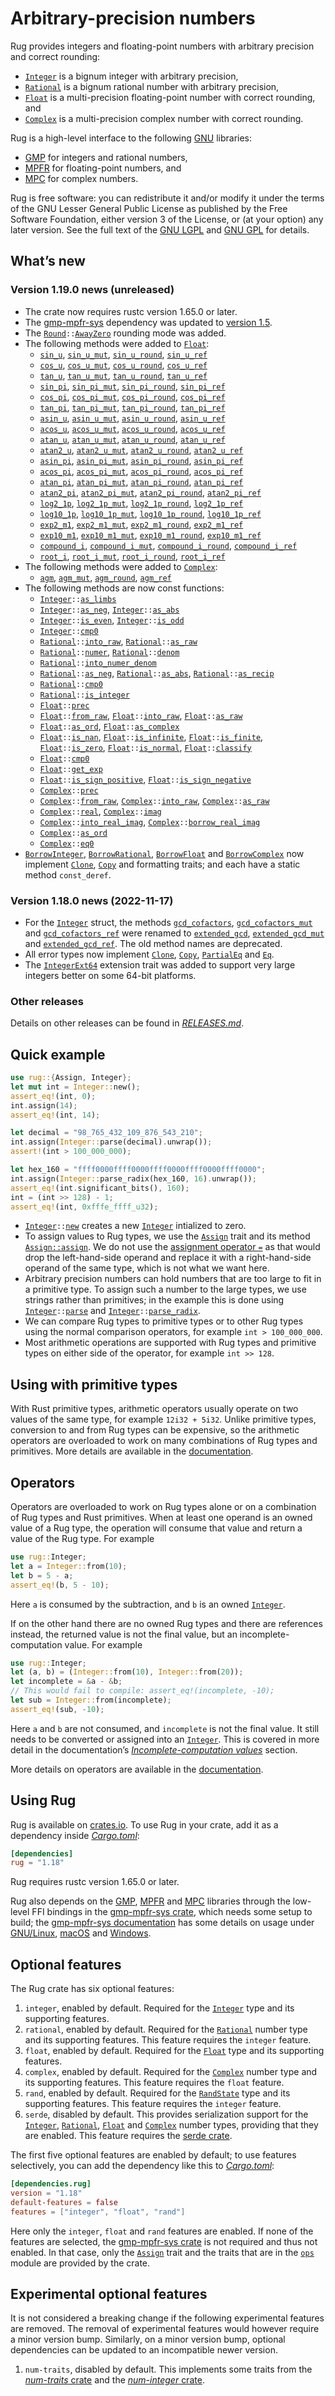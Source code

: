 <!-- Copyright © 2016–2023 Trevor Spiteri -->

<!-- Copying and distribution of this file, with or without modification, are
permitted in any medium without royalty provided the copyright notice and this
notice are preserved. This file is offered as-is, without any warranty. -->

# Arbitrary-precision numbers

Rug provides integers and floating-point numbers with arbitrary precision and
correct rounding:

  * [`Integer`] is a bignum integer with arbitrary precision,
  * [`Rational`] is a bignum rational number with arbitrary precision,
  * [`Float`] is a multi-precision floating-point number with correct rounding,
    and
  * [`Complex`] is a multi-precision complex number with correct rounding.

Rug is a high-level interface to the following [GNU] libraries:

  * [GMP] for integers and rational numbers,
  * [MPFR] for floating-point numbers, and
  * [MPC] for complex numbers.

Rug is free software: you can redistribute it and/or modify it under the terms
of the GNU Lesser General Public License as published by the Free Software
Foundation, either version 3 of the License, or (at your option) any later
version. See the full text of the [GNU LGPL] and [GNU GPL] for details.

## What’s new

### Version 1.19.0 news (unreleased)

  * The crate now requires rustc version 1.65.0 or later.
  * The [gmp-mpfr-sys][sys crate] dependency was updated to [version
    1.5][sys-1-5].
  * The <code>[Round][r-1-19]::[AwayZero][r-az-1-19]</code> rounding mode was
    added.
  * The following methods were added to [`Float`][flo-1-19]:
      * [`sin_u`][flo-su-1-19], [`sin_u_mut`][flo-sum-1-19],
        [`sin_u_round`][flo-suro-1-19], [`sin_u_ref`][flo-sure-1-19]
      * [`cos_u`][flo-cu-1-19], [`cos_u_mut`][flo-cum-1-19],
        [`cos_u_round`][flo-curo-1-19], [`cos_u_ref`][flo-cure-1-19]
      * [`tan_u`][flo-tu-1-19], [`tan_u_mut`][flo-tum-1-19],
        [`tan_u_round`][flo-turo-1-19], [`tan_u_ref`][flo-ture-1-19]
      * [`sin_pi`][flo-sp-1-19], [`sin_pi_mut`][flo-spm-1-19],
        [`sin_pi_round`][flo-spro-1-19], [`sin_pi_ref`][flo-spre-1-19]
      * [`cos_pi`][flo-cp-1-19], [`cos_pi_mut`][flo-cpm-1-19],
        [`cos_pi_round`][flo-cpro-1-19], [`cos_pi_ref`][flo-cpre-1-19]
      * [`tan_pi`][flo-tp-1-19], [`tan_pi_mut`][flo-tpm-1-19],
        [`tan_pi_round`][flo-tpro-1-19], [`tan_pi_ref`][flo-tpre-1-19]
      * [`asin_u`][flo-asu-1-19], [`asin_u_mut`][flo-asum-1-19],
        [`asin_u_round`][flo-asuro-1-19], [`asin_u_ref`][flo-asure-1-19]
      * [`acos_u`][flo-acu-1-19], [`acos_u_mut`][flo-acum-1-19],
        [`acos_u_round`][flo-acuro-1-19], [`acos_u_ref`][flo-acure-1-19]
      * [`atan_u`][flo-atu-1-19], [`atan_u_mut`][flo-atum-1-19],
        [`atan_u_round`][flo-aturo-1-19], [`atan_u_ref`][flo-ature-1-19]
      * [`atan2_u`][flo-at2u-1-19], [`atan2_u_mut`][flo-at2um-1-19],
        [`atan2_u_round`][flo-at2uro-1-19], [`atan2_u_ref`][flo-at2ure-1-19]
      * [`asin_pi`][flo-asp-1-19], [`asin_pi_mut`][flo-aspm-1-19],
        [`asin_pi_round`][flo-aspro-1-19], [`asin_pi_ref`][flo-aspre-1-19]
      * [`acos_pi`][flo-acp-1-19], [`acos_pi_mut`][flo-acpm-1-19],
        [`acos_pi_round`][flo-acpro-1-19], [`acos_pi_ref`][flo-acpre-1-19]
      * [`atan_pi`][flo-atp-1-19], [`atan_pi_mut`][flo-atpm-1-19],
        [`atan_pi_round`][flo-atpro-1-19], [`atan_pi_ref`][flo-atpre-1-19]
      * [`atan2_pi`][flo-at2p-1-19], [`atan2_pi_mut`][flo-at2pm-1-19],
        [`atan2_pi_round`][flo-at2pro-1-19], [`atan2_pi_ref`][flo-at2pre-1-19]
      * [`log2_1p`][flo-l2-1-19], [`log2_1p_mut`][flo-l2m-1-19],
        [`log2_1p_round`][flo-l2ro-1-19], [`log2_1p_ref`][flo-l2re-1-19]
      * [`log10_1p`][flo-l10-1-19], [`log10_1p_mut`][flo-l10m-1-19],
        [`log10_1p_round`][flo-l10ro-1-19], [`log10_1p_ref`][flo-l10re-1-19]
      * [`exp2_m1`][flo-e2-1-19], [`exp2_m1_mut`][flo-e2m-1-19],
        [`exp2_m1_round`][flo-e2ro-1-19], [`exp2_m1_ref`][flo-e2re-1-19]
      * [`exp10_m1`][flo-e10-1-19], [`exp10_m1_mut`][flo-e10m-1-19],
        [`exp10_m1_round`][flo-e10ro-1-19], [`exp10_m1_ref`][flo-e10re-1-19]
      * [`compound_i`][flo-ci-1-19], [`compound_i_mut`][flo-cim-1-19],
        [`compound_i_round`][flo-ciro-1-19], [`compound_i_ref`][flo-cire-1-19]
      * [`root_i`][flo-ri-1-19], [`root_i_mut`][flo-rim-1-19],
        [`root_i_round`][flo-riro-1-19], [`root_i_ref`][flo-rire-1-19]
  * The following methods were added to [`Complex`][com-1-19]:
      * [`agm`][com-a-1-19], [`agm_mut`][com-am-1-19],
        [`agm_round`][com-aro-1-19], [`agm_ref`][com-are-1-19]
  * The following methods are now const functions:
      * <code>[Integer][int-1-19]::[as\_limbs][int-al-1-19]</code>
      * <code>[Integer][int-1-19]::[as\_neg][int-an-1-19]</code>,
        <code>[Integer][int-1-19]::[as\_abs][int-aa-1-19]</code>
      * <code>[Integer][int-1-19]::[is\_even][int-ie-1-19]</code>,
        <code>[Integer][int-1-19]::[is\_odd][int-io-1-19]</code>
      * <code>[Integer][int-1-19]::[cmp0][int-c-1-19]</code>
      * <code>[Rational][rat-1-19]::[into\_raw][rat-ir-1-19]</code>,
        <code>[Rational][rat-1-19]::[as\_raw][rat-ara-1-19]</code>
      * <code>[Rational][rat-1-19]::[numer][rat-n-1-19]</code>,
        <code>[Rational][rat-1-19]::[denom][rat-d-1-19]</code>
      * <code>[Rational][rat-1-19]::[into\_numer\_denom][rat-ind-1-19]</code>
      * <code>[Rational][rat-1-19]::[as\_neg][rat-an-1-19]</code>,
        <code>[Rational][rat-1-19]::[as\_abs][rat-aa-1-19]</code>,
        <code>[Rational][rat-1-19]::[as\_recip][rat-are-1-19]</code>
      * <code>[Rational][rat-1-19]::[cmp0][rat-c-1-19]</code>
      * <code>[Rational][rat-1-19]::[is\_integer][rat-ii-1-19]</code>
      * <code>[Float][flo-1-19]::[prec][flo-p-1-19]</code>
      * <code>[Float][flo-1-19]::[from\_raw][flo-fr-1-19]</code>,
        <code>[Float][flo-1-19]::[into\_raw][flo-ir-1-19]</code>,
        <code>[Float][flo-1-19]::[as\_raw][flo-ar-1-19]</code>
      * <code>[Float][flo-1-19]::[as\_ord][flo-ao-1-19]</code>,
        <code>[Float][flo-1-19]::[as\_complex][flo-ac-1-19]</code>
      * <code>[Float][flo-1-19]::[is\_nan][flo-ina-1-19]</code>,
        <code>[Float][flo-1-19]::[is\_infinite][flo-ii-1-19]</code>,
        <code>[Float][flo-1-19]::[is\_finite][flo-if-1-19]</code>,
        <code>[Float][flo-1-19]::[is\_zero][flo-iz-1-19]</code>,
        <code>[Float][flo-1-19]::[is\_normal][flo-ino-1-19]</code>,
        <code>[Float][flo-1-19]::[classify][flo-cl-1-19]</code>
      * <code>[Float][flo-1-19]::[cmp0][flo-cm-1-19]</code>
      * <code>[Float][flo-1-19]::[get\_exp][flo-ge-1-19]</code>
      * <code>[Float][flo-1-19]::[is\_sign\_positive][flo-isp-1-19]</code>,
        <code>[Float][flo-1-19]::[is\_sign\_negative][flo-isn-1-19]</code>
      * <code>[Complex][com-1-19]::[prec][com-p-1-19]</code>
      * <code>[Complex][com-1-19]::[from\_raw][com-fr-1-19]</code>,
        <code>[Complex][com-1-19]::[into\_raw][com-ir-1-19]</code>,
        <code>[Complex][com-1-19]::[as\_raw][com-ara-1-19]</code>
      * <code>[Complex][com-1-19]::[real][com-r-1-19]</code>,
        <code>[Complex][com-1-19]::[imag][com-i-1-19]</code>
      * <code>[Complex][com-1-19]::[into\_real\_imag][com-iri-1-19]</code>,
        <code>[Complex][com-1-19]::[borrow\_real\_imag][com-bri-1-19]</code>
      * <code>[Complex][com-1-19]::[as\_ord][com-ao-1-19]</code>
      * <code>[Complex][com-1-19]::[eq0][com-e-1-19]</code>
  * [`BorrowInteger`][bi-1-19], [`BorrowRational`][br-1-19],
    [`BorrowFloat`][bf-1-19] and [`BorrowComplex`][bc-1-19] now implement
    [`Clone`], [`Copy`] and formatting traits; and each have a static method
    `const_deref`.

[`Clone`]: https://doc.rust-lang.org/core/clone/trait.Clone.html
[`Copy`]: https://doc.rust-lang.org/core/marker/trait.Copy.html
[bc-1-19]: https://docs.rs/rug/~1.19/rug/complex/struct.BorrowComplex.html
[bf-1-19]: https://docs.rs/rug/~1.19/rug/float/struct.BorrowFloat.html
[bi-1-19]: https://docs.rs/rug/~1.19/rug/integer/struct.BorrowInteger.html
[br-1-19]: https://docs.rs/rug/~1.19/rug/rational/struct.BorrowRational.html
[com-1-19]: https://docs.rs/rug/~1.19/rug/struct.Complex.html
[com-a-1-19]: https://docs.rs/rug/~1.19/rug/struct.Complex.html#method.agm
[com-am-1-19]: https://docs.rs/rug/~1.19/rug/struct.Complex.html#method.agm_mut
[com-ao-1-19]: https://docs.rs/rug/~1.19/rug/struct.Complex.html#method.as_ord
[com-ara-1-19]: https://docs.rs/rug/~1.19/rug/struct.Complex.html#method.as_raw
[com-are-1-19]: https://docs.rs/rug/~1.19/rug/struct.Complex.html#method.agm_ref
[com-aro-1-19]: https://docs.rs/rug/~1.19/rug/struct.Complex.html#method.agm_round
[com-bri-1-19]: https://docs.rs/rug/~1.19/rug/struct.Complex.html#method.borrow_real_imag
[com-e-1-19]: https://docs.rs/rug/~1.19/rug/struct.Complex.html#method.eq0
[com-fr-1-19]: https://docs.rs/rug/~1.19/rug/struct.Complex.html#method.from_raw
[com-i-1-19]: https://docs.rs/rug/~1.19/rug/struct.Complex.html#method.imag
[com-ir-1-19]: https://docs.rs/rug/~1.19/rug/struct.Complex.html#method.into_raw
[com-iri-1-19]: https://docs.rs/rug/~1.19/rug/struct.Complex.html#method.into_real_imag
[com-p-1-19]: https://docs.rs/rug/~1.19/rug/struct.Complex.html#method.prec
[com-r-1-19]: https://docs.rs/rug/~1.19/rug/struct.Complex.html#method.real
[flo-1-19]: https://docs.rs/rug/~1.19/rug/struct.Float.html
[flo-ac-1-19]: https://docs.rs/rug/~1.19/rug/struct.Float.html#method.as_complex
[flo-acp-1-19]: https://docs.rs/rug/~1.19/rug/struct.Float.html#method.acos_pi
[flo-acpm-1-19]: https://docs.rs/rug/~1.19/rug/struct.Float.html#method.acos_pi_mut
[flo-acpre-1-19]: https://docs.rs/rug/~1.19/rug/struct.Float.html#method.acos_pi_ref
[flo-acpro-1-19]: https://docs.rs/rug/~1.19/rug/struct.Float.html#method.acos_pi_round
[flo-acu-1-19]: https://docs.rs/rug/~1.19/rug/struct.Float.html#method.acos_u
[flo-acum-1-19]: https://docs.rs/rug/~1.19/rug/struct.Float.html#method.acos_u_mut
[flo-acure-1-19]: https://docs.rs/rug/~1.19/rug/struct.Float.html#method.acos_u_ref
[flo-acuro-1-19]: https://docs.rs/rug/~1.19/rug/struct.Float.html#method.acos_u_round
[flo-ao-1-19]: https://docs.rs/rug/~1.19/rug/struct.Float.html#method.as_ord
[flo-ar-1-19]: https://docs.rs/rug/~1.19/rug/struct.Float.html#method.as_raw
[flo-asp-1-19]: https://docs.rs/rug/~1.19/rug/struct.Float.html#method.asin_pi
[flo-aspm-1-19]: https://docs.rs/rug/~1.19/rug/struct.Float.html#method.asin_pi_mut
[flo-aspre-1-19]: https://docs.rs/rug/~1.19/rug/struct.Float.html#method.asin_pi_ref
[flo-aspro-1-19]: https://docs.rs/rug/~1.19/rug/struct.Float.html#method.asin_pi_round
[flo-asu-1-19]: https://docs.rs/rug/~1.19/rug/struct.Float.html#method.asin_u
[flo-asum-1-19]: https://docs.rs/rug/~1.19/rug/struct.Float.html#method.asin_u_mut
[flo-asure-1-19]: https://docs.rs/rug/~1.19/rug/struct.Float.html#method.asin_u_ref
[flo-asuro-1-19]: https://docs.rs/rug/~1.19/rug/struct.Float.html#method.asin_u_round
[flo-at2p-1-19]: https://docs.rs/rug/~1.19/rug/struct.Float.html#method.atan2_pi
[flo-at2pm-1-19]: https://docs.rs/rug/~1.19/rug/struct.Float.html#method.atan2_pi_mut
[flo-at2pre-1-19]: https://docs.rs/rug/~1.19/rug/struct.Float.html#method.atan2_pi_ref
[flo-at2pro-1-19]: https://docs.rs/rug/~1.19/rug/struct.Float.html#method.atan2_pi_round
[flo-at2u-1-19]: https://docs.rs/rug/~1.19/rug/struct.Float.html#method.atan2_u
[flo-at2um-1-19]: https://docs.rs/rug/~1.19/rug/struct.Float.html#method.atan2_u_mut
[flo-at2ure-1-19]: https://docs.rs/rug/~1.19/rug/struct.Float.html#method.atan2_u_ref
[flo-at2uro-1-19]: https://docs.rs/rug/~1.19/rug/struct.Float.html#method.atan2_u_round
[flo-atp-1-19]: https://docs.rs/rug/~1.19/rug/struct.Float.html#method.atan_pi
[flo-atpm-1-19]: https://docs.rs/rug/~1.19/rug/struct.Float.html#method.atan_pi_mut
[flo-atpre-1-19]: https://docs.rs/rug/~1.19/rug/struct.Float.html#method.atan_pi_ref
[flo-atpro-1-19]: https://docs.rs/rug/~1.19/rug/struct.Float.html#method.atan_pi_round
[flo-atu-1-19]: https://docs.rs/rug/~1.19/rug/struct.Float.html#method.atan_u
[flo-atum-1-19]: https://docs.rs/rug/~1.19/rug/struct.Float.html#method.atan_u_mut
[flo-ature-1-19]: https://docs.rs/rug/~1.19/rug/struct.Float.html#method.atan_u_ref
[flo-aturo-1-19]: https://docs.rs/rug/~1.19/rug/struct.Float.html#method.atan_u_round
[flo-ci-1-19]: https://docs.rs/rug/~1.19/rug/struct.Float.html#method.compound_i
[flo-cim-1-19]: https://docs.rs/rug/~1.19/rug/struct.Float.html#method.compound_i_mut
[flo-cire-1-19]: https://docs.rs/rug/~1.19/rug/struct.Float.html#method.compound_i_ref
[flo-ciro-1-19]: https://docs.rs/rug/~1.19/rug/struct.Float.html#method.compound_i_round
[flo-cl-1-19]: https://docs.rs/rug/~1.19/rug/struct.Float.html#method.classify
[flo-cm-1-19]: https://docs.rs/rug/~1.19/rug/struct.Float.html#method.cmp0
[flo-cp-1-19]: https://docs.rs/rug/~1.19/rug/struct.Float.html#method.cos_pi
[flo-cpm-1-19]: https://docs.rs/rug/~1.19/rug/struct.Float.html#method.cos_pi_mut
[flo-cpre-1-19]: https://docs.rs/rug/~1.19/rug/struct.Float.html#method.cos_pi_ref
[flo-cpro-1-19]: https://docs.rs/rug/~1.19/rug/struct.Float.html#method.cos_pi_round
[flo-cu-1-19]: https://docs.rs/rug/~1.19/rug/struct.Float.html#method.cos_u
[flo-cum-1-19]: https://docs.rs/rug/~1.19/rug/struct.Float.html#method.cos_u_mut
[flo-cure-1-19]: https://docs.rs/rug/~1.19/rug/struct.Float.html#method.cos_u_ref
[flo-curo-1-19]: https://docs.rs/rug/~1.19/rug/struct.Float.html#method.cos_u_round
[flo-e10-1-19]: https://docs.rs/rug/~1.19/rug/struct.Float.html#methoed.exp10_m1
[flo-e10m-1-19]: https://docs.rs/rug/~1.19/rug/struct.Float.html#methoed.exp10_m1_mut
[flo-e10re-1-19]: https://docs.rs/rug/~1.19/rug/struct.Float.html#methoed.exp10_m1_ref
[flo-e10ro-1-19]: https://docs.rs/rug/~1.19/rug/struct.Float.html#methoed.exp10_m1_round
[flo-e2-1-19]: https://docs.rs/rug/~1.19/rug/struct.Float.html#methoed.exp2_m1
[flo-e2m-1-19]: https://docs.rs/rug/~1.19/rug/struct.Float.html#methoed.exp2_m1_mut
[flo-e2re-1-19]: https://docs.rs/rug/~1.19/rug/struct.Float.html#methoed.exp2_m1_ref
[flo-e2ro-1-19]: https://docs.rs/rug/~1.19/rug/struct.Float.html#methoed.exp2_m1_round
[flo-fr-1-19]: https://docs.rs/rug/~1.19/rug/struct.Float.html#method.from_raw
[flo-ge-1-19]: https://docs.rs/rug/~1.19/rug/struct.Float.html#method.get_exp
[flo-if-1-19]: https://docs.rs/rug/~1.19/rug/struct.Float.html#method.is_finite
[flo-ii-1-19]: https://docs.rs/rug/~1.19/rug/struct.Float.html#method.is_infinite
[flo-ina-1-19]: https://docs.rs/rug/~1.19/rug/struct.Float.html#method.is_nan
[flo-ino-1-19]: https://docs.rs/rug/~1.19/rug/struct.Float.html#method.is_normal
[flo-ir-1-19]: https://docs.rs/rug/~1.19/rug/struct.Float.html#method.into_raw
[flo-isn-1-19]: https://docs.rs/rug/~1.19/rug/struct.Float.html#method.is_sign_negative
[flo-isp-1-19]: https://docs.rs/rug/~1.19/rug/struct.Float.html#method.is_sign_positive
[flo-iz-1-19]: https://docs.rs/rug/~1.19/rug/struct.Float.html#method.is_zero
[flo-l10-1-19]: https://docs.rs/rug/~1.19/rug/struct.Float.html#methoed.log10_1p
[flo-l10m-1-19]: https://docs.rs/rug/~1.19/rug/struct.Float.html#methoed.log10_1p_mut
[flo-l10re-1-19]: https://docs.rs/rug/~1.19/rug/struct.Float.html#methoed.log10_1p_ref
[flo-l10ro-1-19]: https://docs.rs/rug/~1.19/rug/struct.Float.html#methoed.log10_1p_round
[flo-l2-1-19]: https://docs.rs/rug/~1.19/rug/struct.Float.html#methoed.log2_1p
[flo-l2m-1-19]: https://docs.rs/rug/~1.19/rug/struct.Float.html#methoed.log2_1p_mut
[flo-l2re-1-19]: https://docs.rs/rug/~1.19/rug/struct.Float.html#methoed.log2_1p_ref
[flo-l2ro-1-19]: https://docs.rs/rug/~1.19/rug/struct.Float.html#methoed.log2_1p_round
[flo-p-1-19]: https://docs.rs/rug/~1.19/rug/struct.Float.html#method.prec
[flo-ri-1-19]: https://docs.rs/rug/~1.19/rug/struct.Float.html#method.root_i
[flo-rim-1-19]: https://docs.rs/rug/~1.19/rug/struct.Float.html#method.root_i_mut
[flo-rire-1-19]: https://docs.rs/rug/~1.19/rug/struct.Float.html#method.root_i_ref
[flo-riro-1-19]: https://docs.rs/rug/~1.19/rug/struct.Float.html#method.root_i_round
[flo-sp-1-19]: https://docs.rs/rug/~1.19/rug/struct.Float.html#method.sin_pi
[flo-spm-1-19]: https://docs.rs/rug/~1.19/rug/struct.Float.html#method.sin_pi_mut
[flo-spre-1-19]: https://docs.rs/rug/~1.19/rug/struct.Float.html#method.sin_pi_ref
[flo-spro-1-19]: https://docs.rs/rug/~1.19/rug/struct.Float.html#method.sin_pi_round
[flo-su-1-19]: https://docs.rs/rug/~1.19/rug/struct.Float.html#method.sin_u
[flo-sum-1-19]: https://docs.rs/rug/~1.19/rug/struct.Float.html#method.sin_u_mut
[flo-sure-1-19]: https://docs.rs/rug/~1.19/rug/struct.Float.html#method.sin_u_ref
[flo-suro-1-19]: https://docs.rs/rug/~1.19/rug/struct.Float.html#method.sin_u_round
[flo-tp-1-19]: https://docs.rs/rug/~1.19/rug/struct.Float.html#method.tan_pi
[flo-tpm-1-19]: https://docs.rs/rug/~1.19/rug/struct.Float.html#method.tan_pi_mut
[flo-tpre-1-19]: https://docs.rs/rug/~1.19/rug/struct.Float.html#method.tan_pi_ref
[flo-tpro-1-19]: https://docs.rs/rug/~1.19/rug/struct.Float.html#method.tan_pi_round
[flo-tu-1-19]: https://docs.rs/rug/~1.19/rug/struct.Float.html#method.tan_u
[flo-tum-1-19]: https://docs.rs/rug/~1.19/rug/struct.Float.html#method.tan_u_mut
[flo-ture-1-19]: https://docs.rs/rug/~1.19/rug/struct.Float.html#method.tan_u_ref
[flo-turo-1-19]: https://docs.rs/rug/~1.19/rug/struct.Float.html#method.tan_u_round
[int-1-19]: https://docs.rs/rug/~1.19/rug/struct.Integer.html
[int-aa-1-19]: https://docs.rs/rug/~1.19/rug/struct.Integer.html#method.as_abs
[int-al-1-19]: https://docs.rs/rug/~1.19/rug/struct.Integer.html#method.as_limbs
[int-an-1-19]: https://docs.rs/rug/~1.19/rug/struct.Integer.html#method.as_neg
[int-c-1-19]: https://docs.rs/rug/~1.19/rug/struct.Integer.html#method.cmp0
[int-ie-1-19]: https://docs.rs/rug/~1.19/rug/struct.Integer.html#method.is_even
[int-io-1-19]: https://docs.rs/rug/~1.19/rug/struct.Integer.html#method.is_odd
[r-1-19]: https://docs.rs/rug/~1.19/rug/float/enum.Round.html
[r-az-1-19]: https://docs.rs/rug/~1.19/rug/float/enum.Round.html#variant.AwayZero
[rat-1-19]: https://docs.rs/rug/~1.19/rug/struct.Rational.html
[rat-aa-1-19]: https://docs.rs/rug/~1.19/rug/struct.Rational.html#method.as_abs
[rat-an-1-19]: https://docs.rs/rug/~1.19/rug/struct.Rational.html#method.as_neg
[rat-ara-1-19]: https://docs.rs/rug/~1.19/rug/struct.Rational.html#method.as_raw
[rat-are-1-19]: https://docs.rs/rug/~1.19/rug/struct.Rational.html#method.as_recip
[rat-c-1-19]: https://docs.rs/rug/~1.19/rug/struct.Rational.html#method.cmp0
[rat-d-1-19]: https://docs.rs/rug/~1.19/rug/struct.Rational.html#method.denom
[rat-ii-1-19]: https://docs.rs/rug/~1.19/rug/struct.Rational.html#method.is_integer
[rat-ind-1-19]: https://docs.rs/rug/~1.19/rug/struct.Rational.html#method.into_numer_denom
[rat-ir-1-19]: https://docs.rs/rug/~1.19/rug/struct.Rational.html#method.into_raw
[rat-n-1-19]: https://docs.rs/rug/~1.19/rug/struct.Rational.html#method.numer
[sys-1-5]: https://docs.rs/gmp-mpfr-sys/~1.5/gmp_mpfr_sys/index.html

### Version 1.18.0 news (2022-11-17)

  * For the [`Integer`][int-1-18] struct, the methods
    [`gcd_cofactors`][int-gc-1-18], [`gcd_cofactors_mut`][int-gcm-1-18] and
    [`gcd_cofactors_ref`][int-gcr-1-18] were renamed to
    [`extended_gcd`][int-eg-1-18], [`extended_gcd_mut`][int-egm-1-18] and
    [`extended_gcd_ref`][int-egr-1-18]. The old method names are deprecated.
  * All error types now implement [`Clone`], [`Copy`], [`PartialEq`] and [`Eq`].
  * The [`IntegerExt64`][ie64-1-18] extension trait was added to support very
    large integers better on some 64-bit platforms.

[`Clone`]: https://doc.rust-lang.org/core/clone/trait.Clone.html
[`Copy`]: https://doc.rust-lang.org/core/marker/trait.Copy.html
[`Eq`]: https://doc.rust-lang.org/core/cmp/trait.Eq.html
[`PartialEq`]: https://doc.rust-lang.org/core/cmp/trait.PartialEq.html
[ie64-1-18]: https://docs.rs/rug/~1.18/rug/integer/trait.IntegerExt64.html
[int-1-18]: https://docs.rs/rug/~1.18/rug/struct.Integer.html
[int-eg-1-18]: https://docs.rs/rug/~1.18/rug/struct.Integer.html#method.extended_gcd
[int-egm-1-18]: https://docs.rs/rug/~1.18/rug/struct.Integer.html#method.extended_gcd_mut
[int-egr-1-18]: https://docs.rs/rug/~1.18/rug/struct.Integer.html#method.extended_gcd_ref
[int-gc-1-18]: https://docs.rs/rug/~1.18/rug/struct.Integer.html#method.gcd_cofactors
[int-gcm-1-18]: https://docs.rs/rug/~1.18/rug/struct.Integer.html#method.gcd_cofactors_mut
[int-gcr-1-18]: https://docs.rs/rug/~1.18/rug/struct.Integer.html#method.gcd_cofactors_ref

### Other releases

Details on other releases can be found in [*RELEASES.md*].

## Quick example

```rust
use rug::{Assign, Integer};
let mut int = Integer::new();
assert_eq!(int, 0);
int.assign(14);
assert_eq!(int, 14);

let decimal = "98_765_432_109_876_543_210";
int.assign(Integer::parse(decimal).unwrap());
assert!(int > 100_000_000);

let hex_160 = "ffff0000ffff0000ffff0000ffff0000ffff0000";
int.assign(Integer::parse_radix(hex_160, 16).unwrap());
assert_eq!(int.significant_bits(), 160);
int = (int >> 128) - 1;
assert_eq!(int, 0xfffe_ffff_u32);
```

  * <code>[Integer][`Integer`]::[new][`new`]</code> creates a new [`Integer`]
    intialized to zero.
  * To assign values to Rug types, we use the [`Assign`] trait and its method
    [`Assign::assign`]. We do not use the [assignment operator `=`][assignment]
    as that would drop the left-hand-side operand and replace it with a
    right-hand-side operand of the same type, which is not what we want here.
  * Arbitrary precision numbers can hold numbers that are too large to fit in a
    primitive type. To assign such a number to the large types, we use strings
    rather than primitives; in the example this is done using
    <code>[Integer][`Integer`]::[parse][`parse`]</code> and
    <code>[Integer][`Integer`]::[parse_radix][`parse_radix`]</code>.
  * We can compare Rug types to primitive types or to other Rug types using the
    normal comparison operators, for example `int > 100_000_000`.
  * Most arithmetic operations are supported with Rug types and primitive types
    on either side of the operator, for example `int >> 128`.

## Using with primitive types

With Rust primitive types, arithmetic operators usually operate on two values of
the same type, for example `12i32 + 5i32`. Unlike primitive types, conversion to
and from Rug types can be expensive, so the arithmetic operators are overloaded
to work on many combinations of Rug types and primitives. More details are
available in the [documentation][primitive types].

## Operators

Operators are overloaded to work on Rug types alone or on a combination of Rug
types and Rust primitives. When at least one operand is an owned value of a Rug
type, the operation will consume that value and return a value of the Rug type.
For example

```rust
use rug::Integer;
let a = Integer::from(10);
let b = 5 - a;
assert_eq!(b, 5 - 10);
```

Here `a` is consumed by the subtraction, and `b` is an owned [`Integer`].

If on the other hand there are no owned Rug types and there are references
instead, the returned value is not the final value, but an
incomplete-computation value. For example

```rust
use rug::Integer;
let (a, b) = (Integer::from(10), Integer::from(20));
let incomplete = &a - &b;
// This would fail to compile: assert_eq!(incomplete, -10);
let sub = Integer::from(incomplete);
assert_eq!(sub, -10);
```

Here `a` and `b` are not consumed, and `incomplete` is not the final value. It
still needs to be converted or assigned into an [`Integer`]. This is covered in
more detail in the documentation’s [*Incomplete-computation values*] section.

More details on operators are available in the [documentation][operators].

## Using Rug

Rug is available on [crates.io][rug crate]. To use Rug in your crate, add it as
a dependency inside [*Cargo.toml*]:

```toml
[dependencies]
rug = "1.18"
```

Rug requires rustc version 1.65.0 or later.

Rug also depends on the [GMP], [MPFR] and [MPC] libraries through the low-level
FFI bindings in the [gmp-mpfr-sys crate][sys crate], which needs some setup to
build; the [gmp-mpfr-sys documentation][sys] has some details on usage under
[GNU/Linux][sys gnu], [macOS][sys mac] and [Windows][sys win].

## Optional features

The Rug crate has six optional features:

 1. `integer`, enabled by default. Required for the [`Integer`] type and its
    supporting features.
 2. `rational`, enabled by default. Required for the [`Rational`] number type
    and its supporting features. This feature requires the `integer` feature.
 3. `float`, enabled by default. Required for the [`Float`] type and its
    supporting features.
 4. `complex`, enabled by default. Required for the [`Complex`] number type and
    its supporting features. This feature requires the `float` feature.
 5. `rand`, enabled by default. Required for the [`RandState`] type and its
    supporting features. This feature requires the `integer` feature.
 6. `serde`, disabled by default. This provides serialization support for the
    [`Integer`], [`Rational`], [`Float`] and [`Complex`] number types, providing
    that they are enabled. This feature requires the [serde crate].

The first five optional features are enabled by default; to use features
selectively, you can add the dependency like this to [*Cargo.toml*]:

```toml
[dependencies.rug]
version = "1.18"
default-features = false
features = ["integer", "float", "rand"]
```

Here only the `integer`, `float` and `rand` features are enabled. If none of the
features are selected, the [gmp-mpfr-sys crate][sys crate] is not required and
thus not enabled. In that case, only the [`Assign`] trait and the traits that
are in the [`ops`] module are provided by the crate.

## Experimental optional features

It is not considered a breaking change if the following experimental features
are removed. The removal of experimental features would however require a minor
version bump. Similarly, on a minor version bump, optional dependencies can be
updated to an incompatible newer version.

 1. `num-traits`, disabled by default. This implements some traits from the
    [*num-traits* crate] and the [*num-integer* crate].

[*Cargo.toml*]: https://doc.rust-lang.org/cargo/guide/dependencies.html
[*Incomplete-computation values*]: https://docs.rs/rug/~1.18/rug/index.html#incomplete-computation-values
[*RELEASES.md*]: https://gitlab.com/tspiteri/rug/blob/master/RELEASES.md
[*num-integer* crate]: https://crates.io/crates/num-integer
[*num-traits* crate]: https://crates.io/crates/num-traits
[GMP]: https://gmplib.org/
[GNU GPL]: https://www.gnu.org/licenses/gpl-3.0.html
[GNU LGPL]: https://www.gnu.org/licenses/lgpl-3.0.en.html
[GNU]: https://www.gnu.org/
[MPC]: https://www.multiprecision.org/mpc/
[MPFR]: https://www.mpfr.org/
[`Assign::assign`]: https://docs.rs/rug/~1.18/rug/trait.Assign.html#tymethod.assign
[`Assign`]: https://docs.rs/rug/~1.18/rug/trait.Assign.html
[`Complex`]: https://docs.rs/rug/~1.18/rug/struct.Complex.html
[`Float`]: https://docs.rs/rug/~1.18/rug/struct.Float.html
[`Integer`]: https://docs.rs/rug/~1.18/rug/struct.Integer.html
[`RandState`]: https://docs.rs/rug/~1.18/rug/rand/struct.RandState.html
[`Rational`]: https://docs.rs/rug/~1.18/rug/struct.Rational.html
[`new`]: https://docs.rs/rug/~1.18/rug/struct.Integer.html#method.new
[`ops`]: https://docs.rs/rug/~1.18/rug/ops/index.html
[`parse_radix`]: https://docs.rs/rug/~1.18/rug/struct.Integer.html#method.parse_radix
[`parse`]: https://docs.rs/rug/~1.18/rug/struct.Integer.html#method.parse
[assignment]: https://doc.rust-lang.org/reference/expressions/operator-expr.html#assignment-expressions
[operators]: https://docs.rs/rug/~1.18/rug/index.html#operators
[primitive types]: https://docs.rs/rug/~1.18/rug/index.html#using-with-primitive-types
[rug crate]: https://crates.io/crates/rug
[serde crate]: https://crates.io/crates/serde
[sys crate]: https://crates.io/crates/gmp-mpfr-sys
[sys gnu]: https://docs.rs/gmp-mpfr-sys/~1.5/gmp_mpfr_sys/index.html#building-on-gnulinux
[sys mac]: https://docs.rs/gmp-mpfr-sys/~1.5/gmp_mpfr_sys/index.html#building-on-macos
[sys win]: https://docs.rs/gmp-mpfr-sys/~1.5/gmp_mpfr_sys/index.html#building-on-windows
[sys]: https://docs.rs/gmp-mpfr-sys/~1.5/gmp_mpfr_sys/index.html
